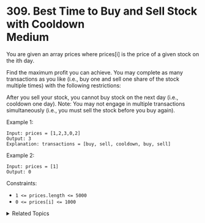 # 309. Best Time to Buy and Sell Stock with Cooldown<br> Medium

You are given an array prices where prices[i] is the price of a given stock on the ith day.

Find the maximum profit you can achieve. You may complete as many transactions as you like (i.e., buy one and sell one share of the stock multiple times) with the following restrictions:

After you sell your stock, you cannot buy stock on the next day (i.e., cooldown one day).
Note: You may not engage in multiple transactions simultaneously (i.e., you must sell the stock before you buy again).



Example 1:

```
Input: prices = [1,2,3,0,2]
Output: 3
Explanation: transactions = [buy, sell, cooldown, buy, sell]
```

Example 2:

```
Input: prices = [1]
Output: 0
```

Constraints:

- `1 <= prices.length <= 5000`
- `0 <= prices[i] <= 1000`

<details>

<summary> Related Topics </summary>

-   `Dynamic Programming`

</details>
